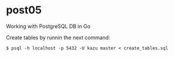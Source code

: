 # post05

Working with PostgreSQL DB in Go

Create tables by runnin the next command:

`$ psql -h localhost -p 5432 -U kazu master < create_tables.sql`
